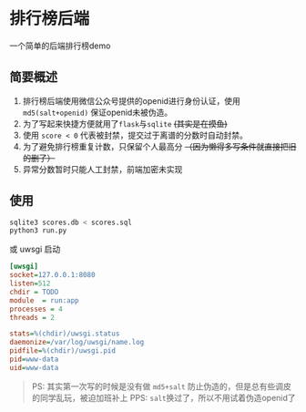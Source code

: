 # 排行榜后端

一个简单的后端排行榜demo

## 简要概述

1. 排行榜后端使用微信公众号提供的openid进行身份认证，使用 `md5(salt+openid)` 保证openid未被伪造。
2. 为了写起来快捷方便就用了`flask`与`sqlite`  ~~(其实是在摸鱼)~~
3. 使用 `score < 0` 代表被封禁，提交过于离谱的分数时自动封禁。
4. 为了避免排行榜重复计数，只保留个人最高分 ~~（因为懒得多写条件就直接把旧的删了）~~
5. 异常分数暂时只能人工封禁，前端加密未实现


## 使用

```bash
sqlite3 scores.db < scores.sql
python3 run.py
```

或 uwsgi 启动

```ini
[uwsgi]
socket=127.0.0.1:8080
listen=512
chdir = TODO
module  = run:app
processes = 4
threads = 2

stats=%(chdir)/uwsgi.status
daemonize=/var/log/uwsgi/name.log
pidfile=%(chdir)/uwsgi.pid
pid=www-data
uid=www-data
```

> PS: 其实第一次写的时候是没有做 `md5+salt` 防止伪造的，但是总有些调皮的同学乱玩，被迫加班补上
PPS: `salt`换过了，所以不用试着伪造openid了